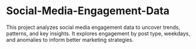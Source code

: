 # Social-Media-Engagement-Data
This project analyzes social media engagement data to uncover trends, patterns, and key insights. It explores engagement by post type, weekdays, and anomalies to inform better marketing strategies.
